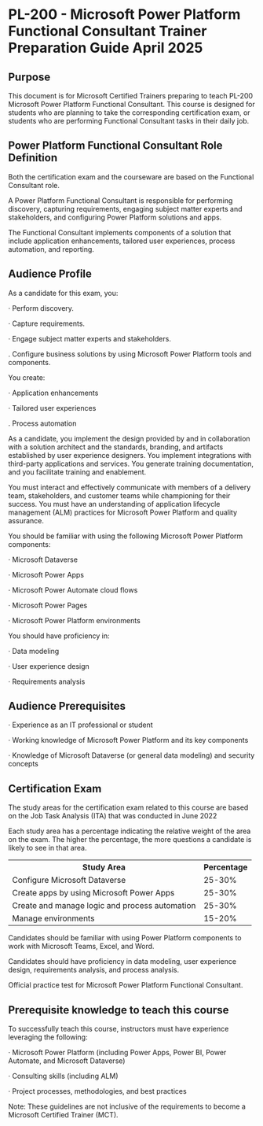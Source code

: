 <!-- PageHeader="April 2025" -->
<!-- PageHeader="Trainer Preparation Guide: PL-200T00" -->


# PL-200 - Microsoft Power Platform Functional Consultant Trainer Preparation Guide April 2025


## Purpose

This document is for Microsoft Certified Trainers preparing to teach PL-200 Microsoft Power Platform
Functional Consultant. This course is designed for students who are planning to take the corresponding
certification exam, or students who are performing Functional Consultant tasks in their daily job.


## Power Platform Functional Consultant Role Definition

Both the certification exam and the courseware are based on the Functional Consultant role.

A Power Platform Functional Consultant is responsible for performing discovery, capturing requirements,
engaging subject matter experts and stakeholders, and configuring Power Platform solutions and apps.

The Functional Consultant implements components of a solution that include application enhancements,
tailored user experiences, process automation, and reporting.


## Audience Profile

As a candidate for this exam, you:

· Perform discovery.

· Capture requirements.

· Engage subject matter experts and stakeholders.

. Configure business solutions by using Microsoft Power Platform tools and components.

You create:

· Application enhancements

· Tailored user experiences

. Process automation

As a candidate, you implement the design provided by and in collaboration with a solution architect and
the standards, branding, and artifacts established by user experience designers. You implement
integrations with third-party applications and services. You generate training documentation, and you
facilitate training and enablement.

<!-- PageNumber="Page 1" -->
<!-- PageBreak -->

<!-- PageHeader="Trainer Preparation Guide: PL-200T00" -->
<!-- PageHeader="April 2025" -->

You must interact and effectively communicate with members of a delivery team, stakeholders, and
customer teams while championing for their success. You must have an understanding of application
lifecycle management (ALM) practices for Microsoft Power Platform and quality assurance.

You should be familiar with using the following Microsoft Power Platform components:

· Microsoft Dataverse

· Microsoft Power Apps

· Microsoft Power Automate cloud flows

· Microsoft Power Pages

· Microsoft Power Platform environments

You should have proficiency in:

· Data modeling

· User experience design

· Requirements analysis


## Audience Prerequisites

· Experience as an IT professional or student

· Working knowledge of Microsoft Power Platform and its key components

· Knowledge of Microsoft Dataverse (or general data modeling) and security concepts


## Certification Exam

The study areas for the certification exam related to this course are based on the Job Task Analysis (ITA)
that was conducted in June 2022

Each study area has a percentage indicating the relative weight of the area on the exam. The higher the
percentage, the more questions a candidate is likely to see in that area.


<table>
<tr>
<th>Study Area</th>
<th>Percentage</th>
</tr>
<tr>
<td>Configure Microsoft Dataverse</td>
<td>25-30%</td>
</tr>
<tr>
<td>Create apps by using Microsoft Power Apps</td>
<td>25-30%</td>
</tr>
<tr>
<td>Create and manage logic and process automation</td>
<td>25-30%</td>
</tr>
<tr>
<td>Manage environments</td>
<td>15-20%</td>
</tr>
</table>


Candidates should be familiar with using Power Platform components to work with Microsoft Teams,
Excel, and Word.

Candidates should have proficiency in data modeling, user experience design, requirements analysis, and
process analysis.

Official practice test for Microsoft Power Platform Functional Consultant.

<!-- PageNumber="Page 2" -->
<!-- PageBreak -->

<!-- PageHeader="April 2025" -->
<!-- PageHeader="Trainer Preparation Guide: PL-200T00" -->


## Prerequisite knowledge to teach this course

To successfully teach this course, instructors must have experience leveraging the following:

· Microsoft Power Platform (including Power Apps, Power BI, Power Automate, and Microsoft
Dataverse)

· Consulting skills (including ALM)

· Project processes, methodologies, and best practices

Note: These guidelines are not inclusive of the requirements to become a Microsoft Certified Trainer
(MCT).